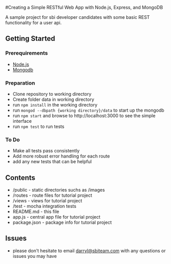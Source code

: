 #Creating a Simple RESTful Web App with Node.js, Express, and MongoDB

A sample project for sbi developer candidates with some basic REST functionality for a user api.

## Getting Started

### Prerequirements

- [Node.js](https://nodejs.org/en/download/)
- [Mongodb](https://www.mongodb.org/downloads#production)

### Preparation

- Clone repository to working directory
- Create folder data in working directory
- run `npm install` in the working directory
- run `mongod --dbpath {working directory}/data` to start up the mongodb
- run `npm start` and browse to http://localhost:3000 to see the simple interface
- run `npm test` to run tests

### To Do

- Make all tests pass consistently
- Add more robust error handling for each route
- add any new tests that can be helpful

## Contents

- /public - static directories suchs as /images
- /routes - route files for tutorial project
- /views - views for tutorial project
- /test - mocha integration tests
- README.md - this file
- app.js - central app file for tutorial project
- package.json - package info for tutorial project

## Issues

- please don't hesitate to email [darryl@sbiteam.com](mailto:darryl@sbiteam.com) with any questions or issues you may have
